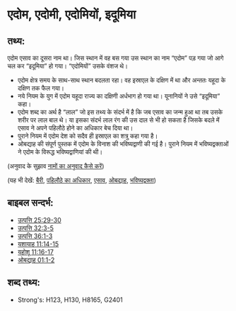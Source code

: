 # एदोम, एदोमी, एदोमियों, इदूमिया #

## तथ्य: ##

एदोम एसाव का दूसरा नाम था। जिस स्थान में वह बस गया उस स्थान का नाम “एदोम” पड़ गया जो आगे चल कर “इदूमिया” हो गया। “एदोमियों” उसके वंशज थे।

* एदोम क्षेत्र समय के साथ-साथ स्थान बदलता रहा। वह इस्राएल के दक्षिण में था और अन्ततः यहूदा के दक्षिण तक फैल गया।
* नये नियम के युग में एदोम यहूदा राज्य का दक्षिणी अर्धभाग हो गया था। यूनानियों ने उसे “इदूमिया” कहा।
* एदोम शब्द का अर्थ है “लाल” जो इस तथ्य के संदर्भ में है कि जब एसाव का जन्म हुआ था तब उसके शरीर पर लाल बाल थे। या इसका संदर्भ लाल रंग की उस दाल से भी हो सकता है जिसके बदले में एसाव ने अपने पहिलौठे होने का अधिकार बेच दिया था।
* पुराने नियम में एदोम देश को सदैव ही इस्राएल का शत्रु कहा गया है।
* ओबद्याह की संपूर्ण पुस्तक में एदोम के विनाश की भविष्यद्वाणी की गई है। पुराने नियम में भविष्यद्वक्ताओं ने एदोम के विरूद्ध भविष्यद्वाणियां की थी। 

(अनुवाद के सुझाव [नामों का अनुवाद कैसे करें](rc://en/ta/man/translate/translate-names))

(यह भी देखें: [बैरी](../other/adversary.md), [पहिलौठे का अधिकार](../kt/birthright.md), [एसाव](../names/esau.md), [ओबद्याह](../names/obadiah.md), [भविष्यद्वक्ता](../kt/prophet.md))

## बाइबल सन्दर्भ: ##

* [उत्पत्ति 25:29-30](rc://en/tn/help/gen/25/29)
* [उत्पत्ति 32:3-5](rc://en/tn/help/gen/32/03)
* [उत्पत्ति 36:1-3](rc://en/tn/help/gen/36/01)
* [यशायाह 11:14-15](rc://en/tn/help/isa/11/14)
* [यहोशू 11:16-17](rc://en/tn/help/jos/11/16)
* [ओबद्याह 01:1-2](rc://en/tn/help/oba/01/01)

## शब्द तथ्य: ##

* Strong's: H123, H130, H8165, G2401
